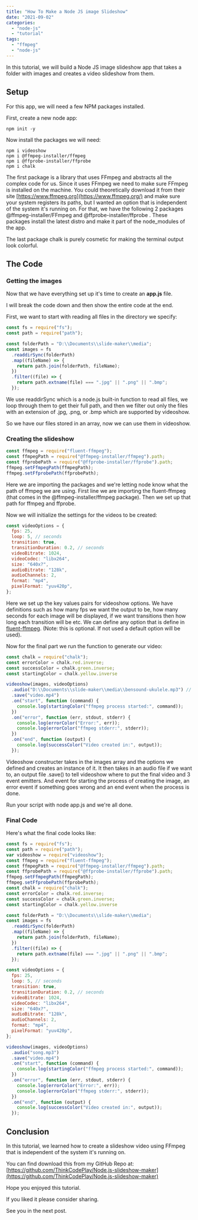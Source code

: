 ```yaml
---
title: "How To Make a Node JS image Slideshow"
date: "2021-09-02"
categories: 
  - "node-js"
  - "tutorial"
tags: 
  - "ffmpeg"
  - "node-js"
---
```


In this tutorial, we will build a Node JS image slideshow app that takes a folder with images and creates a video slideshow from them.

## Setup

For this app, we will need a few NPM packages installed.

First, create a new node app:

```
npm init -y
```

Now install the packages we will need:

```
npm i videoshow
npm i @ffmpeg-installer/ffmpeg
npm i @ffprobe-installer/ffprobe
npm i chalk
```

The first package is a library that uses FFmpeg and abstracts all the complex code for us. Since it uses FFmpeg we need to make sure FFmpeg is installed on the machine. You could theoretically download it from their site [https://www.ffmpeg.org](https://www.ffmpeg.org/) and make sure your system registers its paths, but I wanted an option that is independent of the system it's running on. For that, we have the following 2 packages @ffmpeg-installer/FFmpeg and @ffprobe-installer/ffprobe . These packages install the latest distro and make it part of the node\_modules of the app.

The last package chalk is purely cosmetic for making the terminal output look colorful.

## The Code

### Getting the images

Now that we have everything set up it's time to create an **app.js** file.

I will break the code down and then show the entire code at the end.

First, we want to start with reading all files in the directory we specify:

```javascript
const fs = require("fs");
const path = require("path");

const folderPath = "D:\\Documents\\slide-maker\\media";
const images = fs
  .readdirSync(folderPath)
  .map((fileName) => {
    return path.join(folderPath, fileName);
  })
  .filter((file) => {
    return path.extname(file) === ".jpg" || ".png" || ".bmp";
  });
```

We use readdirSync which is a node.js built-in function to read all files, we loop through them to get their full path, and then we filter out only the files with an extension of .jpg, .png, or .bmp which are supported by videoshow.

So we have our files stored in an array, now we can use them in videoshow.

### Creating the slideshow

```javascript
const ffmpeg = require("fluent-ffmpeg");
const ffmpegPath = require("@ffmpeg-installer/ffmpeg").path;
const ffprobePath = require("@ffprobe-installer/ffprobe").path;
ffmpeg.setFfmpegPath(ffmpegPath);
ffmpeg.setFfprobePath(ffprobePath);
```

Here we are importing the packages and we're letting node know what the path of ffmpeg we are using. First line we are importing the fluent-ffmpeg (that comes in the @ffmpeg-installer/ffmpeg package). Then we set up that path for ffmpeg and ffprobe.

Now we will initialize the settings for the videos to be created:

```javascript
const videoOptions = {
  fps: 25,
  loop: 5, // seconds
  transition: true,
  transitionDuration: 0.2, // seconds
  videoBitrate: 1024,
  videoCodec: "libx264",
  size: "640x?",
  audioBitrate: "128k",
  audioChannels: 2,
  format: "mp4",
  pixelFormat: "yuv420p",
};
```

Here we set up the key values pairs for videoshow options. We have definitions such as how many fps we want the output to be, how many seconds for each image will be displayed, if we want transitions then how long each transition will be etc. We can define any option that is define in [fluent-ffmpeg](https://github.com/fluent-ffmpeg/node-fluent-ffmpeg#creating-an-ffmpeg-command). (Note: this is optional. If not used a default option will be used).

Now for the final part we run the function to generate our video:

```javascript
const chalk = require("chalk");
const errorColor = chalk.red.inverse;
const successColor = chalk.green.inverse;
const startingColor = chalk.yellow.inverse

videoshow(images, videoOptions)
  .audio("D:\\Documents\\slide-maker\\media\\bensound-ukulele.mp3") // credit for song from https://www.bensound.com
  .save("video.mp4")
  .on("start", function (command) {
    console.log(startingColor("ffmpeg process started:", command));
  })
  .on("error", function (err, stdout, stderr) {
    console.log(errorColor("Error:", err));
    console.log(errorColor("ffmpeg stderr:", stderr));
  })
  .on("end", function (output) {
    console.log(successColor("Video created in:", output));
  });
```

Videoshow constructer takes in the images array and the options we defined and creates an instance of it. It then takes in an audio file if we want to, an output file .save() to tell videoshow where to put the final video and 3 event emitters. And event for starting the process of creating the image, an error event if something goes wrong and an end event when the process is done.

Run your script with node app.js and we're all done.

### Final Code

Here's what the final code looks like:

```javascript
const fs = require("fs");
const path = require("path");
var videoshow = require("videoshow");
const ffmpeg = require("fluent-ffmpeg");
const ffmpegPath = require("@ffmpeg-installer/ffmpeg").path;
const ffprobePath = require("@ffprobe-installer/ffprobe").path;
ffmpeg.setFfmpegPath(ffmpegPath);
ffmpeg.setFfprobePath(ffprobePath);
const chalk = require("chalk");
const errorColor = chalk.red.inverse;
const successColor = chalk.green.inverse;
const startingColor = chalk.yellow.inverse

const folderPath = "D:\\Documents\\slide-maker\\media";
const images = fs
  .readdirSync(folderPath)
  .map((fileName) => {
    return path.join(folderPath, fileName);
  })
  .filter((file) => {
    return path.extname(file) === ".jpg" || ".png" || ".bmp";
  });

const videoOptions = {
  fps: 25,
  loop: 5, // seconds
  transition: true,
  transitionDuration: 0.2, // seconds
  videoBitrate: 1024,
  videoCodec: "libx264",
  size: "640x?",
  audioBitrate: "128k",
  audioChannels: 2,
  format: "mp4",
  pixelFormat: "yuv420p",
};

videoshow(images, videoOptions)
  .audio("song.mp3")
  .save("video.mp4")
  .on("start", function (command) {
    console.log(startingColor("ffmpeg process started:", command));
  })
  .on("error", function (err, stdout, stderr) {
    console.log(errorColor("Error:", err));
    console.log(errorColor("ffmpeg stderr:", stderr));
  })
  .on("end", function (output) {
    console.log(successColor("Video created in:", output));
  });
```

## Conclusion

In this tutorial, we learned how to create a slideshow video using FFmpeg that is independent of the system it's running on.

You can find download this from my GitHub Repo at: [https://github.com/ThinkCodePlay/Node.js-slideshow-maker](https://github.com/ThinkCodePlay/Node.js-slideshow-maker)

Hope you enjoyed this tutorial.

If you liked it please consider sharing.

See you in the next post.
